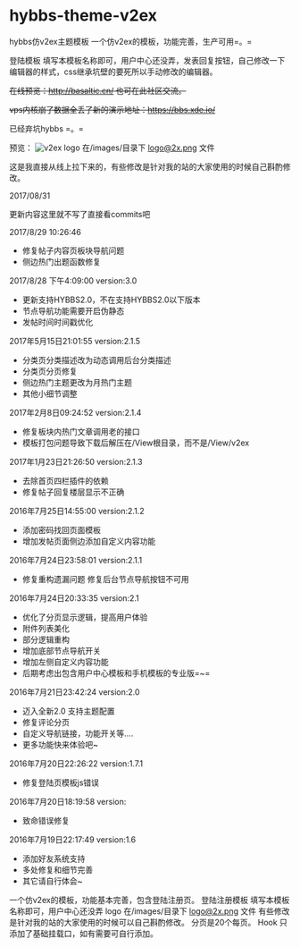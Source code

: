 # hybbs-theme-v2ex
hybbs仿v2ex主题模板
一个仿v2ex的模板，功能完善，生产可用=。=

登陆模板 填写本模板名称即可，用户中心还没弄，发表回复按钮，自己修改一下编辑器的样式，css继承坑壁的要死所以手动修改的编辑器。

<s>在线预览：http://basaltic.cn/ 也可在此社区交流。</s>

<s>vps内核崩了数据全丢了新的演示地址：https://bbs.xde.io/</s>

已经弃坑hybbs =。=

预览：
![v2ex](https://github.com/Seevil/v2ex/blob/master/back.png) 
logo 在/images/目录下 logo@2x.png 文件

这是我直接从线上拉下来的，有些修改是针对我的站的大家使用的时候自己斟酌修改。

2017/08/31

更新内容这里就不写了直接看commits吧

2017/8/29 10:26:46

 - 修复帖子内容页板块导航问题
 - 侧边热门出题函数修复


2017/8/28 下午4:09:00      version:3.0

 - 更新支持HYBBS2.0，不在支持HYBBS2.0以下版本  
 - 节点导航功能需要开启伪静态 
 - 发帖时间时间戳优化

2017年5月15日21:01:55    version:2.1.5

 - 分类页分类描述改为动态调用后台分类描述 
 - 分类页分页修复 
 - 侧边热门主题更改为月热门主题 
 - 其他小细节调整

2017年2月8日09:24:52     version:2.1.4

 - 修复板块内热门文章调用老的接口 
 - 模板打包问题导致下载后解压在/View根目录，而不是/View/v2ex

 2017年1月23日21:26:50   version:2.1.3

 - 去除首页四栏插件的依赖 
 - 修复帖子回复楼层显示不正确

2016年7月25日14:55:00   version:2.1.2

 - 添加密码找回页面模板 
 - 增加发帖页面侧边添加自定义内容功能 

2016年7月24日23:58:01   version:2.1.1
  

 - 修复重构遗漏问题 修复后台节点导航按钮不可用

2016年7月24日20:33:35   version:2.1

 - 优化了分页显示逻辑，提高用户体验 
 - 附件列表美化 
 - 部分逻辑重构 
 - 增加底部节点导航开关 
 - 增加左侧自定义内容功能
 - 后期考虑出包含用户中心模板和手机模板的专业版=~=

2016年7月21日23:42:24   version:2.0

 - 迈入全新2.0 支持主题配置 
 - 修复评论分页 
 - 自定义导航链接，功能开关等.... 
 - 更多功能快来体验吧~

2016年7月20日22:26:22   version:1.7.1

 - 修复登陆页模板js错误

2016年7月20日18:19:58   version:

 - 致命错误修复

2016年7月19日22:17:49   version:1.6

 - 添加好友系统支持 
 - 多处修复和细节完善 
 - 其它请自行体会~

一个仿v2ex的模板，功能基本完善，包含登陆注册页。
登陆注册模板 填写本模板名称即可，用户中心还没弄
logo 在/images/目录下 logo@2x.png 文件
有些修改是针对我的站的大家使用的时候可以自己斟酌修改。
分页是20个每页。
Hook 只添加了基础挂载口，如有需要可自行添加。
